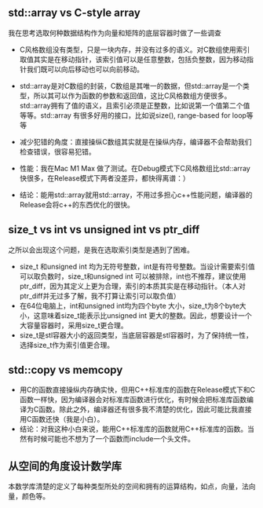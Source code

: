 ## std::array vs C-style array

我在思考选取何种数据结构作为向量和矩阵的底层容器时做了一些调查

* C风格数组没有类型，只是一块内存，并没有过多的语义。对C数组使用索引取值其实是在移动指针，该索引值可以是任意整数，包括负整数，因为移动指针我们既可以向后移动也可以向前移动。

* std::array是对C数组的封装，C数组是其唯一的数据，但std::array是一个类型，所以其可以作为函数的参数和返回值，这比C风格数组方便很多。std::array拥有了值的语义，且索引必须是正整数，比如说第一个值第二个值等等。std::array 有很多好用的接口，比如说size(), range-based for loop等等
* 减少犯错的角度：直接操纵C数组其实就是在操纵内存，编译器不会帮助我们检查错误，很容易犯错。
* 性能：我在Mac M1 Max 做了测试。在Debug模式下C风格数组比std::array快很多，在Release模式下两者没差异，都快得离谱：）
* 结论：能用std::array就用std::array，不用过多担心c++性能问题，编译器的Release会将c++的东西优化的很快。

## size_t vs int vs unsigned int vs ptr_diff

之所以会出现这个问题，是我在选取索引类型是遇到了困难。

* size_t 和unsigned int 均为无符号整数，int是有符号整数。当设计需要索引值可以取负数时，size_t和unsigned int 可以被排除，int也不推荐，建议使用ptr_diff，因为其定义上更为合理，索引的本质其实是在移动指针。（本人对ptr_diff并无过多了解，我不打算让索引可以取负值）
* 在64位电脑上，int和unsigned int均为四个byte 大小，size_t为8个byte大小，这意味着size_t能表示比unsigned int 更大的整数。因此，想要设计一个大容量容器时，采用size_t更合理。
* size_t是stl容器大小的返回类型，当底层容器是stl容器时，为了保持统一性，选择size_t作为索引值更合理。



## std::copy vs memcopy

* 用C的函数直接操纵内存确实快，但用C++标准库的函数在Release模式下和C函数一样快，因为编译器会对标准库函数进行优化，有时候会把标准库函数编译为C函数。除此之外，编译器还有很多我不清楚的优化，因此可能比我直接用C函数还快（我是小白）。
* 结论：对我这种小白来说，能用C++标准库的函数就用C++标准库的函数。当然有时候可能也不想为了一个函数而include一个头文件。

## 从空间的角度设计数学库

本数学库清楚的定义了每种类型所处的空间和拥有的运算结构，如点，向量，法向量，颜色等。